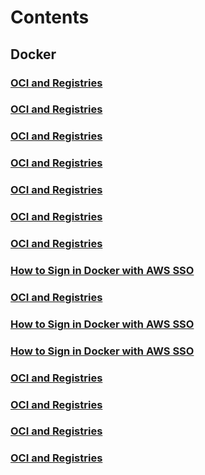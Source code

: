 # Contents
## Docker
### [OCI and Registries]([Docker]%20OCI%20and%20Registries.md)

### [OCI and Registries]([Docker]%20OCI%20and%20Registries.md)

### [OCI and Registries]([Docker]%20OCI%20and%20Registries.md)

### [OCI and Registries]([Docker]%20OCI%20and%20Registries.md)

### [OCI and Registries]([Docker]%20OCI%20and%20Registries.md)

### [OCI and Registries]([Docker]%20OCI%20and%20Registries.md)

### [OCI and Registries]([Docker]%20OCI%20and%20Registries.md)

### [How to Sign in Docker with AWS SSO]([Docker]%20How%20to%20Sign%20in%20Docker%20with%20AWS%20SSO.md)

### [OCI and Registries]([Docker]%20OCI%20and%20Registries.md)

### [How to Sign in Docker with AWS SSO]([Docker]%20How%20to%20Sign%20in%20Docker%20with%20AWS%20SSO.md)

### [How to Sign in Docker with AWS SSO]([Docker]%20How%20to%20Sign%20in%20Docker%20with%20AWS%20SSO.md)

### [OCI and Registries]([Docker]%20OCI%20and%20Registries.md)

### [OCI and Registries]([Docker]%20OCI%20and%20Registries.md)

### [OCI and Registries]([Docker]%20OCI%20and%20Registries.md)

### [OCI and Registries]([Docker]%20OCI%20and%20Registries.md)
